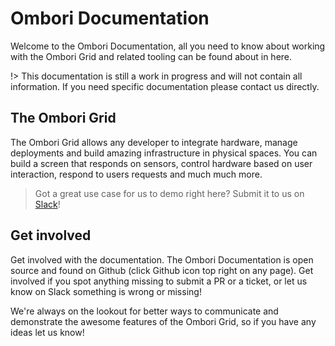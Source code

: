 # Ombori Documentation

Welcome to the Ombori Documentation, all you need to know about working with the Ombori Grid and related tooling can be found about in here. 

!> This documentation is still a work in progress and will not contain all information. If you need specific documentation please contact us directly.

## The Ombori Grid
The Ombori Grid allows any developer to integrate hardware, manage deployments and build amazing infrastructure in physical spaces. You can build a screen that responds on sensors, control hardware based on user interaction, respond to users requests and much much more. 

> Got a great use case for us to demo right here? Submit it to us on [Slack](https://join.slack.com/t/slack-pgo5586/shared_invite/zt-s1ajca83-k8i1f2mqgCMD0vDfpCk4Bg)!

## Get involved
Get involved with the documentation. The Ombori Documentation is open source and found on Github (click Github icon top right on any page). Get involved if you spot anything missing to submit a PR or a ticket, or let us know on Slack something is wrong or missing! 

We're always on the lookout for better ways to communicate and demonstrate the awesome features of the Ombori Grid, so if you have any ideas let us know!